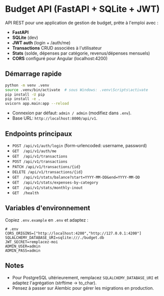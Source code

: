 # Budget API (FastAPI + SQLite + JWT)

API REST pour une application de gestion de budget, prête à l'emploi avec :
- **FastAPI**
- **SQLite** (dev)
- **JWT auth** (login + /auth/me)
- **Transactions** CRUD associées à l'utilisateur
- **Stats** (solde, dépenses par catégorie, revenus/dépenses mensuels)
- **CORS** configuré pour Angular (localhost:4200)

## Démarrage rapide

```bash
python -m venv .venv
source .venv/bin/activate  # sous Windows: .venv\Scripts\activate
pip install -U pip
pip install -e .
uvicorn app.main:app --reload
```

- Connexion par défaut: `admin / admin` (modifiez dans `.env`).
- Base URL: `http://localhost:8000/api/v1`.

## Endpoints principaux

- `POST /api/v1/auth/login` (form-urlencoded: username, password)
- `GET  /api/v1/auth/me`
- `GET  /api/v1/transactions`
- `POST /api/v1/transactions`
- `PATCH /api/v1/transactions/{id}`
- `DELETE /api/v1/transactions/{id}`
- `GET  /api/v1/stats/balance?start=YYYY-MM-DD&end=YYYY-MM-DD`
- `GET  /api/v1/stats/expenses-by-category`
- `GET  /api/v1/stats/monthly-inout`
- `GET  /health`

## Variables d'environnement

Copiez `.env.example` en `.env` et adaptez :
```env
# .env
CORS_ORIGINS=["http://localhost:4200","http://127.0.0.1:4200"]
SQLALCHEMY_DATABASE_URI=sqlite:///./budget.db
JWT_SECRET=remplacez-moi
ADMIN_USER=admin
ADMIN_PASS=admin
```

## Notes

- Pour PostgreSQL ultérieurement, remplacez `SQLALCHEMY_DATABASE_URI` et adaptez l'agrégation (strftime -> to_char).
- Pensez à passer sur Alembic pour gérer les migrations en production.
